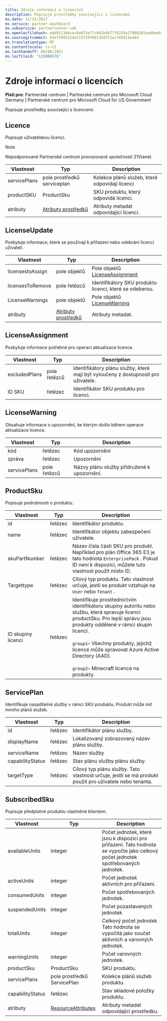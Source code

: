 ```yaml
---
title: Zdroje informací o licencích
description: Popisuje prostředky související s licencemi.
ms.date: 12/15/2017
ms.service: partner-dashboard
ms.subservice: partnercenter-sdk
ms.openlocfilehash: e6d91110dcec8a873e77cb02bdb77f6335e27989201ea68eebf904c5159964c5
ms.sourcegitcommit: 63ef5995314ef22f29768132dff2acf45914ea84
ms.translationtype: MT
ms.contentlocale: cs-CZ
ms.lasthandoff: 08/06/2021
ms.locfileid: "115996576"
---
```

# <a name="license-resources"></a>Zdroje informací o licencích

**Platí pro**: Partnerské centrum | Partnerské centrum pro Microsoft Cloud Germany | Partnerské centrum pro Microsoft Cloud for US Government

Popisuje prostředky související s licencemi.

## <a name="license"></a>Licence

Popisuje uživatelskou licenci.

>[!NOTE]
>Nepodporované Partnerské centrum provozované společností 21Vianet.

| Vlastnost     | Typ                                                           | Description                                                    |
|--------------|----------------------------------------------------------------|----------------------------------------------------------------|
| servicePlans | pole prostředků serviceplan                                 | Kolekce plánů služeb, které odpovídají licenci |
| productSKU   | ProductSku                                                     | SKU produktu, který odpovídá licenci.        |
| atributy   | [Atributy prostředků](utility-resources.md#resourceattributes) | Atributy metadat odpovídající licenci.          |

## <a name="licenseupdate"></a>LicenseUpdate

Poskytuje informace, které se používají k přiřazení nebo odebrání licencí uživateli.

| Vlastnost         | Typ                                                           | Description                                               |
|------------------|----------------------------------------------------------------|-----------------------------------------------------------|
| licensestoAssign | pole objektů                                               | Pole objektů [LicenseAssignment](#licenseassignment) |
| licensesToRemove | pole řetězců                                               | Identifikátory SKU produktu licencí, které se odeberou.    |
| LicenseWarnings  | pole objektů                                               | Pole objektů [LicenseWarning](#licensewarning)       |
| atributy       | [Atributy prostředků](utility-resources.md#resourceattributes) | Atributy metadat.                                  |

## <a name="licenseassignment"></a>LicenseAssignment

Poskytuje informace potřebné pro operaci aktualizace licence.

| Vlastnost      | Typ             | Description                                                                |
|---------------|------------------|----------------------------------------------------------------------------|
| excludedPlans | pole řetězců | Identifikátory plánu služby, které mají být vyloučeny z dostupnosti pro uživatele. |
| ID SKU         | řetězec           | Identifikátor SKU produktu pro licenci.                                |

## <a name="licensewarning"></a>LicenseWarning

Obsahuje informace o upozornění, ke kterým došlo během operace aktualizace licence.

| Vlastnost     | Typ             | Description                                         |
|--------------|------------------|-----------------------------------------------------|
| kód         | řetězec           | Kód upozornění                                   |
| zpráva      | řetězec           | Upozornění                                |
| servicePlans | pole řetězců | Názvy plánu služby přidružené k upozornění. |

## <a name="productsku"></a>ProductSku

Popisuje podrobnosti o produktu.

| Vlastnost       | Typ             | Description                                         |
|----------------|------------------|-----------------------------------------------------|
| id             | řetězec           | Identifikátor produktu.                             |
| name           | řetězec           | Identifikátor objektu zabezpečení uživatele.                      |
| skuPartNumber  | řetězec           | Název čísla části SKU pro produkt. Například pro plán Office 365 E3 je tato hodnota `EnterprisePack` . Pokud ID není k dispozici, můžete tuto vlastnost použít místo ID.                |
| Targettype     | řetězec           | Cílový typ produktu. Tato vlastnost určuje, jestli se produkt vztahuje na `User` nebo `Tenant` .                                                                    |
| ID skupiny licencí | řetězec           | Identifikuje prostřednictvím identifikátoru skupiny autoritu nebo službu, která spravuje licenci productSku. Pro lepší správu jsou produkty oddělené v rámci skupin licencí.<br/><br/>                                                                                     `group1`– Všechny produkty, jejichž licence může spravovat Azure Active Directory (AAD).<br/><br/>                                            `group2`– Minecraft licence na produkty.                                         |

## <a name="serviceplan"></a>ServicePlan

Identifikuje nasaditelné služby v rámci SKU produktu. Produkt může mít mnoho plánů služeb.

| Vlastnost         | Typ   | Description                                                                                                       |
|------------------|--------|-------------------------------------------------------------------------------------------------------------------|
| id               | řetězec | Identifikátor plánu služby.                                                                                      |
| displayName      | řetězec | Lokalizovaný zobrazovaný název plánu služby.                                                                  |
| serviceName      | řetězec | Název služby                                                                                                 |
| capabilityStatus | řetězec | Stav plánu služby plánu služby.                                                                      |
| targetType       | řetězec | Cílový typ plánu služby. Tato vlastnost určuje, jestli se má produkt použít pro uživatele nebo tenanta. |

## <a name="subscribedsku"></a>SubscribedSku

Popisuje předplatné produktu vlastněné klientem.

| Vlastnost         | Typ                                                           | Description                                                                                       |
|------------------|----------------------------------------------------------------|---------------------------------------------------------------------------------------------------|
| availableUnits   | integer                                                        | Počet jednotek, které jsou k dispozici pro přiřazení. Tato hodnota se vypočte jako celkový počet jednotek spotřebovaných jednotek. |
| activeUnits      | integer                                                        | Počet jednotek aktivních pro přiřazení.                                                        |
| consumedUnits    | integer                                                        | Počet spotřebovaných jednotek.                                                                     |
| suspendedUnits   | integer                                                        | Počet pozastavených jednotek                                                                    |
| totalUnits       | integer                                                        | Celkový počet jednotek Tato hodnota se vypočítá jako součet aktivních a varovných jednotek.         |
| warningUnits     | integer                                                        | Počet varovných jednotek.                                                                      |
| productSku       | ProductSku                                                     | SKU produktu.                                                                                  |
| servicePlans     | pole prostředků ServicePlan                                 | Kolekce plánů služeb produktu.                                                     |
| capabilityStatus | řetězec                                                         | Stav skladové položky produktu.                                                                      |
| atributy       | [ResourceAttributes](utility-resources.md#resourceattributes) | Atributy metadat odpovídající prostředku.                                            |
